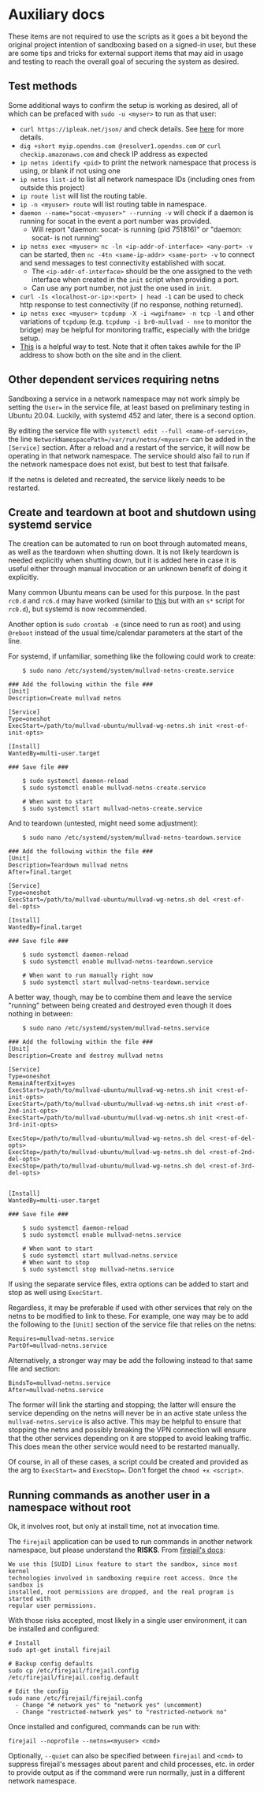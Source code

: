 # Auxiliary docs

These items are not required to use the scripts as it goes a bit beyond the
original project intention of sandboxing based on a signed-in user, but these
are some tips and tricks for external support items that may aid in usage and
testing to reach the overall goal of securing the system as desired.


## Test methods
Some additional ways to confirm the setup is working as desired, all of which
can be prefaced with `sudo -u <myser>` to run as that user:
- `curl https://ipleak.net/json/` and check details.  See
      [here](https://airvpn.org/forums/topic/14737-api/) for more details.
- `dig +short myip.opendns.com @resolver1.opendns.com` or
      `curl checkip.amazonaws.com` and check IP address as expected
- `ip netns identify <pid>` to print the network namespace that process is
using, or blank if not using one
- `ip netns list-id` to list all network namespace IDs (including ones from
      outside this project)
- `ip route list` will list the routing table.
- `ip -n <myuser> route` will list routing table in namespace.
- `daemon --name="socat-<myuser>" --running -v` will check if a daemon is
      running for socat in the event a port number was provided.
  - Will report "daemon:  socat-<myuser> is running (pid 751816)" or
        "daemon:  socat-<myuser> is not running"
- `ip netns exec <myuser> nc -ln <ip-addr-of-interface> <any-port> -v` can be
      started, then `nc -4tn <same-ip-addr> <same-port> -v` to connect and send
      messages to test connectivity established with socat.
  - The `<ip-addr-of-interface>` should be the one assigned to the veth
        interface when created in the `init` script when providing a port.
  - Can use any port number, not just the one used in `init`.
- `curl -Is <localhost-or-ip>:<port> | head -1` can be used to check http
      response to test connectivity (if no response, nothing returned).
- `ip netns exec <myuser> tcpdump -X -i <wgifname> -n tcp -l` and other variations
      of `tcpdump` (e.g. `tcpdump -i br0-mullvad - nne` to monitor the bridge)
      may be helpful for monitoring traffic, especially with the bridge setup.
- [This](https://torguard.net/checkmytorrentipaddress.php) is a helpful way to
      test.  Note that it often takes awhile for the IP address to show both on
      the site and in the client.


## Other dependent services requiring netns
Sandboxing a service in a network namespace may not work simply be setting the
`User=` in the service file, at least based on preliminary testing in Ubuntu
20.04.  Luckily, with systemd 452 and later, there is a second option.

By editing the service file with `systemctl edit --full <name-of-service>`, the
line `NetworkNamespacePath=/var/run/netns/<myuser>` can be added in the
`[Service]` section.  After a reload and a restart of the service, it will now
be operating in that network namespace.  The service should also fail to run if
the network namespace does not exist, but best to test that failsafe.

If the netns is deleted and recreated, the service likely needs to be restarted.


## Create and teardown at boot and shutdown using systemd service
The creation can be automated to run on boot through automated means, as well as
the teardown when shutting down.  It is not likely teardown is needed explicitly
when shutting down, but it is added here in case it is useful either through
manual invocation or an unknown benefit of doing it explicitly.

Many common Ubuntu means can be used for this purpose.  In the past `rc0.d` and
`rc6.d` may have worked (similar to [this](https://askubuntu.com/a/416330) but
with an `s*` script for `rc0.d`), but systemd is now recommended.

Another option is `sudo crontab -e` (since need to run as root) and using
`@reboot` instead of the usual time/calendar parameters at the start of the
line.

For systemd, if unfamiliar, something like the following could work to create:
```
    $ sudo nano /etc/systemd/system/mullvad-netns-create.service

### Add the following within the file ###
[Unit]
Description=Create mullvad netns

[Service]
Type=oneshot
ExecStart=/path/to/mullvad-ubuntu/mullvad-wg-netns.sh init <rest-of-init-opts>

[Install]
WantedBy=multi-user.target

### Save file ###

    $ sudo systemctl daemon-reload
    $ sudo systemctl enable mullvad-netns-create.service

    # When want to start
    $ sudo systemctl start mullvad-netns-create.service
```

And to teardown (untested, might need some adjustment):
```
    $ sudo nano /etc/systemd/system/mullvad-netns-teardown.service

### Add the following within the file ###
[Unit]
Description=Teardown mullvad netns
After=final.target

[Service]
Type=oneshot
ExecStart=/path/to/mullvad-ubuntu/mullvad-wg-netns.sh del <rest-of-del-opts>

[Install]
WantedBy=final.target

### Save file ###

    $ sudo systemctl daemon-reload
    $ sudo systemctl enable mullvad-netns-teardown.service

    # When want to run manually right now
    $ sudo systemctl start mullvad-netns-teardown.service
```

A better way, though, may be to combine them and leave the service "running"
between being created and destroyed even though it does nothing in between:
```
    $ sudo nano /etc/systemd/system/mullvad-netns.service

### Add the following within the file ###
[Unit]
Description=Create and destroy mullvad netns

[Service]
Type=oneshot
RemainAfterExit=yes
ExecStart=/path/to/mullvad-ubuntu/mullvad-wg-netns.sh init <rest-of-init-opts>
ExecStart=/path/to/mullvad-ubuntu/mullvad-wg-netns.sh init <rest-of-2nd-init-opts>
ExecStart=/path/to/mullvad-ubuntu/mullvad-wg-netns.sh init <rest-of-3rd-init-opts>

ExecStop=/path/to/mullvad-ubuntu/mullvad-wg-netns.sh del <rest-of-del-opts>
ExecStop=/path/to/mullvad-ubuntu/mullvad-wg-netns.sh del <rest-of-2nd-del-opts>
ExecStop=/path/to/mullvad-ubuntu/mullvad-wg-netns.sh del <rest-of-3rd-del-opts>


[Install]
WantedBy=multi-user.target

### Save file ###

    $ sudo systemctl daemon-reload
    $ sudo systemctl enable mullvad-netns.service

    # When want to start
    $ sudo systemctl start mullvad-netns.service
    # When want to stop
    $ sudo systemctl stop mullvad-netns.service
```

If using the separate service files, extra options can be added to start and
stop as well using `ExecStart`.

Regardless, it may be preferable if used with other services that rely on the
netns to be modified to link to these.  For example, one way may be to add the
following to the `[Unit]` section of the service file that relies on the netns:
```
Requires=mullvad-netns.service
PartOf=mullvad-netns.service
```
Alternatively, a stronger way may be add the following instead to that same file
and section:
```
BindsTo=mullvad-netns.service
After=mullvad-netns.service
```

The former will link the starting and stopping; the latter will ensure the
service depending on the netns will never be in an active state unless the
`mullvad-netns.service` is also active.  This may be helpful to ensure that
stopping the netns and possibly breaking the VPN connection will ensure that the
other services depending on it are stopped to avoid leaking traffic.  This does
mean the other service would need to be restarted manually.

Of course, in all of these cases, a script could be created and provided as the
arg to `ExecStart=` and `ExecStop=`.  Don't forget the `chmod +x <script>`.


## Running commands as another user in a namespace without root
Ok, it involves root, but only at install time, not at invocation time.

The `firejail` application can be used to run commands in another network
namespace, but please understand the **RISKS**.  From
[firejail's docs](https://firejail.wordpress.com/documentation-2/basic-usage/):
```
We use this [SUID] Linux feature to start the sandbox, since most kernel
technologies involved in sandboxing require root access. Once the sandbox is
installed, root permissions are dropped, and the real program is started with
regular user permissions.
```

With those risks accepted, most likely in a single user environment, it can be
installed and configured:
```
# Install
sudo apt-get install firejail

# Backup config defaults
sudo cp /etc/firejail/firejail.config /etc/firejail/firejail.config.default

# Edit the config
sudo nano /etc/firejail/firejail.confg
  - Change "# network yes" to "network yes" (uncomment)
  - Change "restricted-network yes" to "restricted-network no"
```

Once installed and configured, commands can be run with:
```
firejail --noprofile --netns=<myuser> <cmd>
```
Optionally, `--quiet` can also be specified between `firejail` and `<cmd>` to
suppress firejail's messages about parent and child processes, etc. in order to
provide output as if the command were run normally, just in a different network
namespace.
